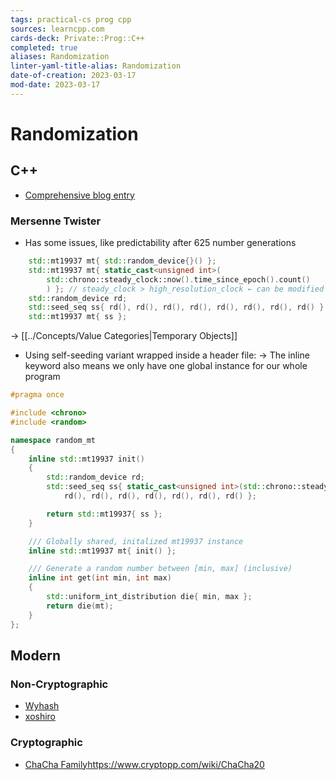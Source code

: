 ```yaml
---
tags: practical-cs prog cpp
sources: learncpp.com
cards-deck: Private::Prog::C++
completed: true
aliases: Randomization
linter-yaml-title-alias: Randomization
date-of-creation: 2023-03-17
mod-date: 2023-03-17
---
```


# Randomization

## C++
- [Comprehensive blog entry](https://arvid.io/2018/06/30/on-cxx-random-number-generator-quality/)

### Mersenne Twister
- Has some issues, like predictability after 625 number generations
```cpp
	std::mt19937 mt{ std::random_device{}() };
	std::mt19937 mt{ static_cast<unsigned int>(
		std::chrono::steady_clock::now().time_since_epoch().count()
		) }; // steady_clock > high_resolution_clock ← can be modified by user
	std::random_device rd;
	std::seed_seq ss{ rd(), rd(), rd(), rd(), rd(), rd(), rd(), rd() }
	std::mt19937 mt{ ss };
```
→ [[../Concepts/Value Categories|Temporary Objects]]
- Using self-seeding variant wrapped inside a header file:
	→ The inline keyword also means we only have one global instance for our whole program
```cpp
#pragma once

#include <chrono>
#include <random>

namespace random_mt
{
	inline std::mt19937 init()
	{
		std::random_device rd;
		std::seed_seq ss{ static_cast<unsigned int>(std::chrono::steady_clock::now().time_since_epoch().count()),
			rd(), rd(), rd(), rd(), rd(), rd(), rd() };

		return std::mt19937{ ss };
	}

	/// Globally shared, initalized mt19937 instance
	inline std::mt19937 mt{ init() };

	/// Generate a random number between [min, max] (inclusive)
	inline int get(int min, int max)
	{
		std::uniform_int_distribution die{ min, max };
		return die(mt);
	}
};
```

## Modern

### Non-Cryptographic
- [Wyhash](https://github.com/wangyi-fudan/wyhash)
- [xoshiro](https://prng.di.unimi.it/)

### Cryptographic
- [ChaCha Family]()https://www.cryptopp.com/wiki/ChaCha20

